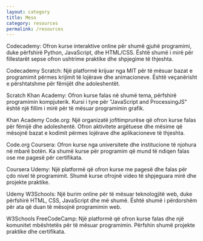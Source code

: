 ```yaml
---
layout: category
title: Meso
category: resources
permalink: /resources
---
```

Codecademy: Ofron kurse interaktive online për shumë gjuhë programimi, duke përfshirë Python, JavaScript, dhe HTML/CSS. Është shumë i mirë për fillestarët sepse ofron ushtrime praktike dhe shpjegime të thjeshta.

Codecademy
Scratch: Një platformë krijuar nga MIT për të mësuar bazat e programimit përmes krijimit të lojërave dhe animacioneve. Është veçanërisht e përshtatshme për fëmijët dhe adoleshentët.

Scratch
Khan Academy: Ofron kurse falas në shumë tema, përfshirë programimin kompjuterik. Kursi i tyre për "JavaScript and ProcessingJS" është një fillim i mirë për të mësuar programimin grafik.

Khan Academy
Code.org: Një organizatë jofitimprurëse që ofron kurse falas për fëmijë dhe adoleshentë. Ofron aktivitete argëtuese dhe mësime që mësojnë bazat e kodimit përmes lojërave dhe aplikacioneve të thjeshta.

Code.org
Coursera: Ofron kurse nga universitete dhe institucione të njohura në mbarë botën. Ka shumë kurse për programim që mund të ndiqen falas ose me pagesë për certifikata.

Coursera
Udemy: Një platformë që ofron kurse me pagesë dhe falas për çdo nivel të programimit. Shumë kurse ofrojnë video të shpjeguara mirë dhe projekte praktike.

Udemy
W3Schools: Një burim online për të mësuar teknologjitë web, duke përfshirë HTML, CSS, JavaScript dhe më shumë. Është shumë i përdorshëm për ata që duan të mësojnë programimin web.

W3Schools
FreeCodeCamp: Një platformë që ofron kurse falas dhe një komunitet mbështetës për të mësuar programimin. Përfshin shumë projekte praktike dhe certifikata.

